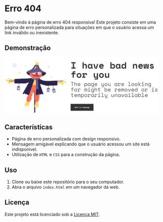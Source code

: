 # Erro 404
Bem-vindo à página de erro 404 responsiva! Este projeto consiste em uma página de erro personalizada para situações em que o usuário acessa um link inválido ou inexistente.

## Demonstração
![Demonstração da Página de Erro 404](https://github.com/GuilhermeMenezesSilva/Erro-404/raw/main/Captura%20de%20tela%202023-08-14%20114045.png)


## Características
- Página de erro personalizada com design responsivo.
- Mensagem amigável explicando que o usuário acessou um site está indisponivel.
- Utilização de `HTML` e `CSS` para a construção da página.

## Uso
1. Clone ou baixe este repositório para o seu computador.
2. Abra o arquivo `index.html` em um navegador da web.

## Licença
Este projeto está licenciado sob a [Licença MIT](LICENSE).